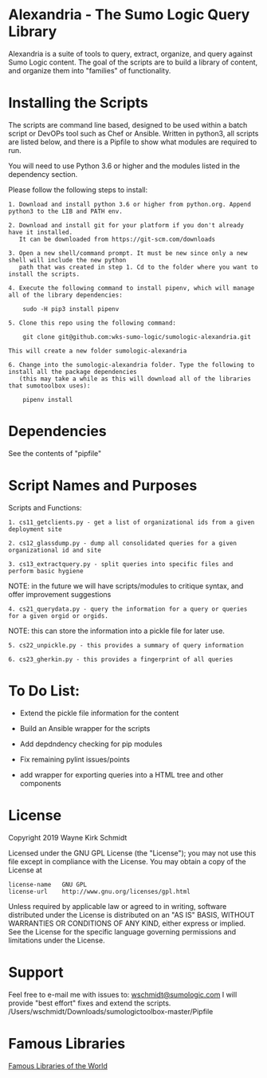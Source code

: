 
Alexandria - The Sumo Logic Query Library
=========================================

Alexandria is a suite of tools to query, extract, organize, and query against Sumo Logic content.
The goal of the scripts are to build a library of content, and organize  them into "families" of functionality.

Installing the Scripts
=======================

The scripts are command line based, designed to be used within a batch script or DevOPs tool such as Chef or Ansible.
Written in python3, all scripts are listed below, and there is a Pipfile to show what modules are required to run.

You will need to use Python 3.6 or higher and the modules listed in the dependency section.  

Please follow the following steps to install:

    1. Download and install python 3.6 or higher from python.org. Append python3 to the LIB and PATH env.

    2. Download and install git for your platform if you don't already have it installed.
       It can be downloaded from https://git-scm.com/downloads
    
    3. Open a new shell/command prompt. It must be new since only a new shell will include the new python 
       path that was created in step 1. Cd to the folder where you want to install the scripts.
    
    4. Execute the following command to install pipenv, which will manage all of the library dependencies:
    
        sudo -H pip3 install pipenv 
 
    5. Clone this repo using the following command:
    
        git clone git@github.com:wks-sumo-logic/sumologic-alexandria.git

    This will create a new folder sumologic-alexandria
    
    6. Change into the sumologic-alexandria folder. Type the following to install all the package dependencies 
       (this may take a while as this will download all of the libraries that sumotoolbox uses):

        pipenv install
        
Dependencies
============

See the contents of "pipfile"

Script Names and Purposes
=========================

Scripts and Functions:

    1. cs11_getclients.py - get a list of organizational ids from a given deployment site

    2. cs12_glassdump.py - dump all consolidated queries for a given organizational id and site

    3. cs13_extractquery.py - split queries into specific files and perform basic hygiene

NOTE: in the future we will have scripts/modules to critique syntax, and offer improvement suggestions

    4. cs21_querydata.py - query the information for a query or queries for a given orgid or orgids.

NOTE: this can store the information into a pickle file for later use.

    5. cs22_unpickle.py	- this provides a summary of query information

    6. cs23_gherkin.py - this provides a fingerprint of all queries
        
To Do List:
===========

* Extend the pickle file information for the content

* Build an Ansible wrapper for the scripts

* Add depdndency checking for pip modules

* Fix remaining pylint issues/points

* add wrapper for exporting queries into a HTML tree and other components

License
=======

Copyright 2019 Wayne Kirk Schmidt

Licensed under the GNU GPL License (the "License");
you may not use this file except in compliance with the License.
You may obtain a copy of the License at

    license-name   GNU GPL
    license-url    http://www.gnu.org/licenses/gpl.html

Unless required by applicable law or agreed to in writing, software
distributed under the License is distributed on an "AS IS" BASIS,
WITHOUT WARRANTIES OR CONDITIONS OF ANY KIND, either express or implied.
See the License for the specific language governing permissions and
limitations under the License.

Support
=======

Feel free to e-mail me with issues to: wschmidt@sumologic.com
I will provide "best effort" fixes and extend the scripts.
/Users/wschmidt/Downloads/sumologictoolbox-master/Pipfile

Famous Libraries
================

[Famous Libraries of the World](http://www.mastersinlibraryscience.net/25-most-famous-libraries-of-the-world/)

